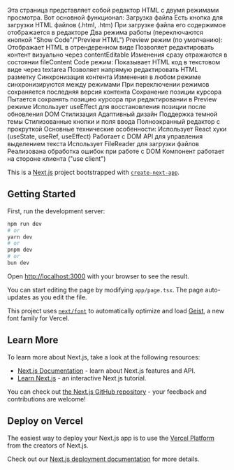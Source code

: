 Эта страница представляет собой редактор HTML с двумя режимами просмотра. Вот основной функционал:
Загрузка файла
Есть кнопка для загрузки HTML файлов (.html, .htm)
При загрузке файла его содержимое отображается в редакторе
Два режима работы (переключаются кнопкой "Show Code"/"Preview HTML")
Preview режим (по умолчанию):
Отображает HTML в отрендеренном виде
Позволяет редактировать контент визуально через contentEditable
Изменения сразу отражаются в состоянии fileContent
Code режим:
Показывает HTML код в текстовом виде через textarea
Позволяет напрямую редактировать HTML разметку
Синхронизация контента
Изменения в любом режиме синхронизируются между режимами
При переключении режимов сохраняется последняя версия контента
Сохранение позиции курсора
Пытается сохранять позицию курсора при редактировании в Preview режиме
Использует useEffect для восстановления позиции после обновления DOM
Стилизация
Адаптивный дизайн
Поддержка темной темы
Стилизованные кнопки и поля ввода
Полноэкранный редактор с прокруткой
Основные технические особенности:
Использует React хуки (useState, useRef, useEffect)
Работает с DOM API для управления выделением текста
Использует FileReader для загрузки файлов
Реализована обработка ошибок при работе с DOM
Компонент работает на стороне клиента ("use client")

This is a [Next.js](https://nextjs.org) project bootstrapped with [`create-next-app`](https://nextjs.org/docs/app/api-reference/cli/create-next-app).

## Getting Started

First, run the development server:

```bash
npm run dev
# or
yarn dev
# or
pnpm dev
# or
bun dev
```

Open [http://localhost:3000](http://localhost:3000) with your browser to see the result.

You can start editing the page by modifying `app/page.tsx`. The page auto-updates as you edit the file.

This project uses [`next/font`](https://nextjs.org/docs/app/building-your-application/optimizing/fonts) to automatically optimize and load [Geist](https://vercel.com/font), a new font family for Vercel.

## Learn More

To learn more about Next.js, take a look at the following resources:

- [Next.js Documentation](https://nextjs.org/docs) - learn about Next.js features and API.
- [Learn Next.js](https://nextjs.org/learn) - an interactive Next.js tutorial.

You can check out [the Next.js GitHub repository](https://github.com/vercel/next.js) - your feedback and contributions are welcome!

## Deploy on Vercel

The easiest way to deploy your Next.js app is to use the [Vercel Platform](https://vercel.com/new?utm_medium=default-template&filter=next.js&utm_source=create-next-app&utm_campaign=create-next-app-readme) from the creators of Next.js.

Check out our [Next.js deployment documentation](https://nextjs.org/docs/app/building-your-application/deploying) for more details.
